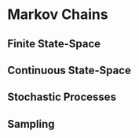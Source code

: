 # Markov Chains

## Finite State-Space



## Continuous State-Space


## Stochastic Processes



## Sampling
